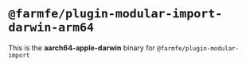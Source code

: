 # `@farmfe/plugin-modular-import-darwin-arm64`

This is the **aarch64-apple-darwin** binary for `@farmfe/plugin-modular-import`
